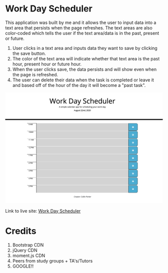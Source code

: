# Work Day Scheduler

This application was built by me and it allows the user to input data into a text area that persists when the page refreshes. The text areas are also color-coded which tells the user if the text area/data is in the past, present or future.

1. User clicks in a text area and inputs data they want to save by clicking the save button.
2. The color of the text area will indicate whether that text area is the past hour, present hour or future hour.
3. When the user clicks save, the data persists and will show even when the page is refreshed.
4. The user can delete their data when the task is completed or leave it and based off of the hour of the day it will become a "past task".

![Work Day Scheduler](images/workdayscheduler.jpg)

Link to live site: [Work Day Scheduler](https://portercol.github.io/Work-Day-Scheduler/)

# Credits

1. Bootstrap CDN
2. jQuery CDN
3. moment.js CDN
4. Peers from study groups + TA's/Tutors
5. GOOGLE!!

